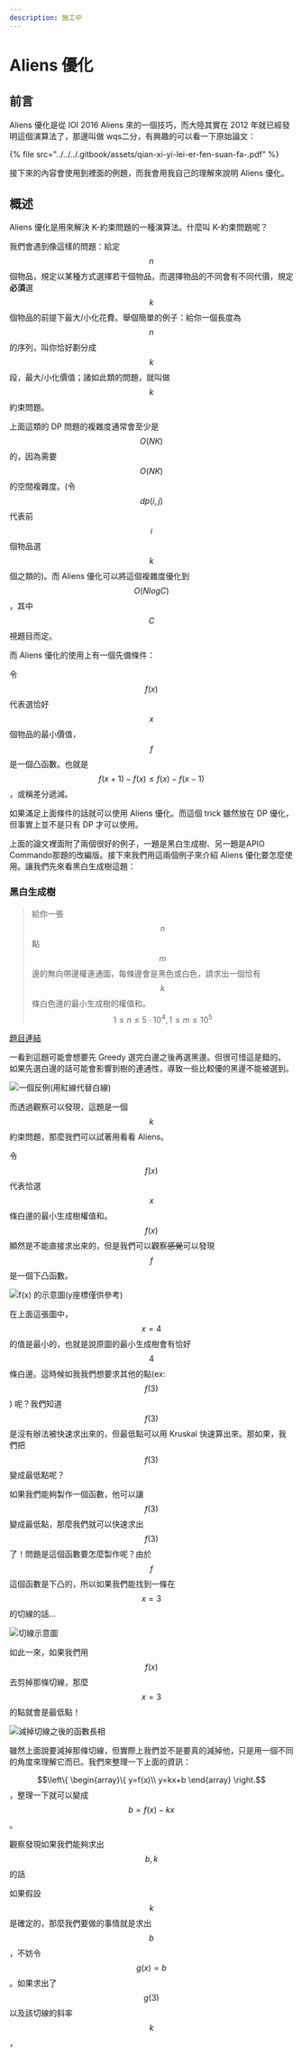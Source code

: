```yaml
---
description: 施工中
---
```


# Aliens 優化

## 前言

Aliens 優化是從 IOI 2016 Aliens 來的一個技巧，而大陸其實在 2012 年就已經發明這個演算法了，那邊叫做 wqs二分，有興趣的可以看一下原始論文：

{% file src="../../../.gitbook/assets/qian-xi-yi-lei-er-fen-suan-fa-.pdf" %}

接下來的內容會使用到裡面的例題，而我會用我自己的理解來說明 Aliens 優化。

## 概述

Aliens 優化是用來解決 K-約束問題的一種演算法。什麼叫 K-約束問題呢？

我們會遇到像這樣的問題：給定$$n$$個物品，規定以某種方式選擇若干個物品，而選擇物品的不同會有不同代價，規定**必須**選$$k$$個物品的前提下最大/小化花費。舉個簡單的例子：給你一個長度為$$n$$的序列，叫你恰好劃分成$$k$$段，最大/小化價值；諸如此類的問題，就叫做$$k$$約束問題。

上面這類的 DP 問題的複雜度通常會至少是 $$O(NK)$$的，因為需要$$O(NK)$$的空間複雜度。\(令$$dp(i,j)$$代表前$$i$$個物品選$$k$$個之類的\)。而 Aliens 優化可以將這個複雜度優化到 $$O(NlogC)$$，其中 $$C$$視題目而定。

而 Aliens 優化的使用上有一個先備條件：

令$$f(x)$$代表選恰好$$x$$個物品的最小價值，$$f$$是一個凸函數。也就是$$f(x+1)-f(x)\leq f(x)-f(x-1)$$，或稱差分遞減。

如果滿足上面條件的話就可以使用 Aliens 優化。而這個 trick 雖然放在 DP 優化，但事實上並不是只有 DP 才可以使用。

上面的論文裡面附了兩個很好的例子，一題是黑白生成樹、另一題是APIO Commando那題的改編版。接下來我們用這兩個例子來介紹 Aliens 優化要怎麼使用。讓我們先來看黑白生成樹這題：

### 黑白生成樹

> 給你一張$$n$$點$$m$$邊的無向帶邊權連通圖，每條邊會是黑色或白色，請求出一個恰有$$k$$條白色邊的最小生成樹的權值和。$$1\leq n\leq 5\cdot 10^4,1\leq m\leq10^5$$

[題目連結](https://www.luogu.com.cn/problem/P2619)

一看到這題可能會想要先 Greedy 選完白邊之後再選黑邊。但很可惜這是錯的。如果先選白邊的話可能會影響到樹的連通性，導致一些比較優的黑邊不能被選到。

![&#x4E00;&#x500B;&#x53CD;&#x4F8B;\(&#x7528;&#x7D05;&#x7DDA;&#x4EE3;&#x66FF;&#x767D;&#x7DDA;\)](../../../.gitbook/assets/image%20%285%29.png)

而透過觀察可以發現，這題是一個$$k$$約束問題，那麼我們可以試著用看看 Aliens。

令$$f(x)$$代表恰選$$x$$條白邊的最小生成樹權值和。$$f(x)$$顯然是不能直接求出來的，但是我們可以觀察~~感覺~~可以發現$$f$$是一個下凸函數。

![f\(x\) &#x7684;&#x793A;&#x610F;&#x5716;\(y&#x5EA7;&#x6A19;&#x50C5;&#x4F9B;&#x53C3;&#x8003;\)](../../../.gitbook/assets/image%20%286%29.png)

在上面這張圖中，$$x=4$$的值是最小的，也就是說原圖的最小生成樹會有恰好$$4$$條白邊。這時候如我我們想要求其他的點\(ex:$$f(3)$$\) 呢？我們知道$$f(3)$$是沒有辦法被快速求出來的，但最低點可以用 Kruskal 快速算出來。那如果，我們把$$f(3)$$變成最低點呢？

如果我們能夠製作一個函數，他可以讓$$f(3)$$變成最低點，那麼我們就可以快速求出$$f(3)$$了！問題是這個函數要怎麼製作呢？由於$$f$$這個函數是下凸的，所以如果我們能找到一條在$$x=3$$的切線的話...

![&#x5207;&#x7DDA;&#x793A;&#x610F;&#x5716;](../../../.gitbook/assets/image%20%283%29.png)

如此一來，如果我們用$$f(x)$$去剪掉那條切線，那麼$$x=3$$的點就會是最低點！

![&#x6E1B;&#x6389;&#x5207;&#x7DDA;&#x4E4B;&#x5F8C;&#x7684;&#x51FD;&#x6578;&#x9577;&#x76F8;](../../../.gitbook/assets/image%20%284%29.png)

雖然上面說要減掉那條切線，但實際上我們並不是要真的減掉他，只是用一個不同的角度來理解它而已。我們來整理一下上面的資訊：

$$\left\{ \begin{array}\{ y=f(x)\\ y=kx+b \end{array} \right.$$，整理一下就可以變成$$b=f(x)-kx$$。

觀察發現如果我們能夠求出$$b,k$$的話

如果假設$$k$$是確定的，那麼我們要做的事情就是求出$$b$$，不妨令$$g(x)=b$$。如果求出了$$g(3)$$以及該切線的斜率$$k$$，





